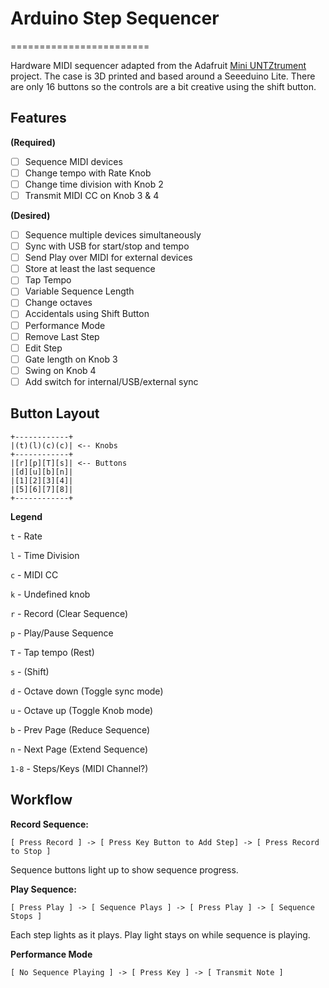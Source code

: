 # Arduino Step Sequencer
========================

Hardware MIDI sequencer adapted from the Adafruit [Mini UNTZtrument](https://learn.adafruit.com/mini-untztrument-3d-printed-midi-controller/overview) project. The case is 3D printed and based around a Seeeduino Lite. There are only 16 buttons so the controls are a bit creative using the shift button. 

## Features

**(Required)**

- [ ] Sequence MIDI devices
- [ ] Change tempo with Rate Knob
- [ ] Change time division with Knob 2
- [ ] Transmit MIDI CC on Knob 3 & 4

**(Desired)**

- [ ] Sequence multiple devices simultaneously
- [ ] Sync with USB for start/stop and tempo
- [ ] Send Play over MIDI for external devices
- [ ] Store at least the last sequence
- [ ] Tap Tempo
- [ ] Variable Sequence Length
- [ ] Change octaves
- [ ] Accidentals using Shift Button
- [ ] Performance Mode
- [ ] Remove Last Step
- [ ] Edit Step
- [ ] Gate length on Knob 3
- [ ] Swing on Knob 4
- [ ] Add switch for internal/USB/external sync

## Button Layout

```
+------------+
|(t)(l)(c)(c)| <-- Knobs
+------------+
|[r][p][T][s]| <-- Buttons
|[d][u][b][n]|
|[1][2][3][4]|
|[5][6][7][8]|
+------------+
```

**Legend**

`t` - Rate

`l` - Time Division

`c` - MIDI CC

`k` - Undefined knob

`r` - Record (Clear Sequence)

`p` - Play/Pause Sequence

`T` - Tap tempo (Rest)

`s` - (Shift)

`d` - Octave down (Toggle sync mode)

`u` - Octave up (Toggle Knob mode)

`b` - Prev Page (Reduce Sequence)

`n` - Next Page (Extend Sequence)

`1-8` - Steps/Keys (MIDI Channel?)



## Workflow

**Record Sequence:**

`[ Press Record ] -> [ Press Key Button to Add Step] -> [ Press Record to Stop ]`

Sequence buttons light up to show sequence progress.



**Play Sequence:**

`[ Press Play ] -> [ Sequence Plays ] -> [ Press Play ] -> [ Sequence Stops ]`

Each step lights as it plays. Play light stays on while sequence is playing.



**Performance Mode**

`[ No Sequence Playing ] -> [ Press Key ] -> [ Transmit Note ]`


